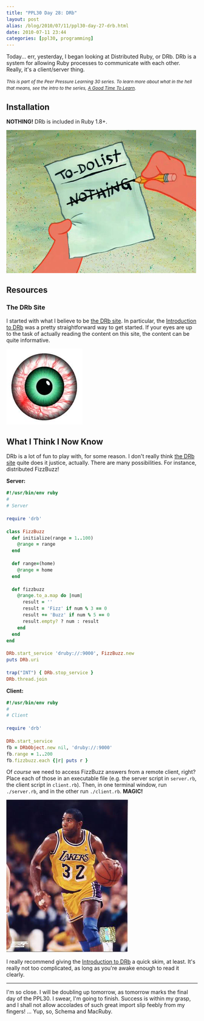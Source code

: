 ```yaml
---
title: "PPL30 Day 28: DRb"
layout: post
alias: /blog/2010/07/11/ppl30-day-27-drb.html
date: 2010-07-11 23:44
categories: [ppl30, programming]
---
```


Today... err, yesterday, I began looking at Distributed Ruby, or DRb. DRb is a system for allowing Ruby processes to communicate with each other. Really, it's a client/server thing.

<em><small>This is part of the Peer Pressure Learning 30 series. To learn more about what in the hell that means, see the intro to the series, [A Good Time To Learn](http://mileszs.com/blog/2010/06/13/a-good-time-to-learn.html).</small></em>

## Installation ##

**NOTHING!** DRb is included in Ruby 1.8+.

![todo list nothing](/images/to-do-nothing.jpg "Do nothing. Check! PPL30 ... uh... Do nothing. Check!")

## Resources ##

### The DRb Site ###

I started with what I believe to be [the DRb site](http://segment7.net/projects/ruby/drb/index.html). In particular, the [Introduction to DRb](http://segment7.net/projects/ruby/drb/introduction.html) was a pretty straightforward way to get started. If your eyes are up to the task of actually reading the content on this site, the content can be quite informative.

![bloodshot eye](/images/bloodshot.jpg "This is a drawing of my eyeball after reading the DRb site.")

## What I Think I Now Know ##

DRb is a lot of fun to play with, for some reason. I don't really think [the DRb site](http://segment7.net/projects/ruby/drb/index.html) quite does it justice, actually. There are many possibilities. For instance, distributed FizzBuzz!

**Server:**

```ruby
#!/usr/bin/env ruby
#
# Server

require 'drb'

class FizzBuzz
  def initialize(range = 1..100)
    @range = range
  end

  def range=(home)
    @range = home
  end

  def fizzbuzz
    @range.to_a.map do |num|
      result = ''
      result = 'Fizz' if num % 3 == 0
      result += 'Buzz' if num % 5 == 0
      result.empty? ? num : result
    end
  end
end

DRb.start_service 'druby://:9000', FizzBuzz.new
puts DRb.uri

trap("INT") { DRb.stop_service }
DRb.thread.join
```

**Client:**

```ruby
#!/usr/bin/env ruby
#
# Client

require 'drb'

DRb.start_service
fb = DRbObject.new nil, 'druby://:9000'
fb.range = 1..200
fb.fizzbuzz.each {|r| puts r }
```

Of _course_ we need to access FizzBuzz answers from a remote client, right? Place each of those in an executable file (e.g. the server script in `server.rb`, the client script in `client.rb`). Then, in one terminal window, run `./server.rb`, and in the other run `./client.rb`. **MAGIC!**

![magic johnson](/images/magic-johnson.jpg "I was one of the best distributors to ever play the game. Look it up if ya don't know.")

I really recommend giving the [Introduction to DRb](http://segment7.net/projects/ruby/drb/introduction.html) a quick skim, at least. It's really not too complicated, as long as you're awake enough to read it clearly.

* * *

I'm so close. I will be doubling up tomorrow, as tomorrow marks the final day of the PPL30. I swear, I'm going to finish. Success is within my grasp, and I shall not allow accolades of such great import slip feebly from my fingers! ... Yup, so, Schema and MacRuby.
